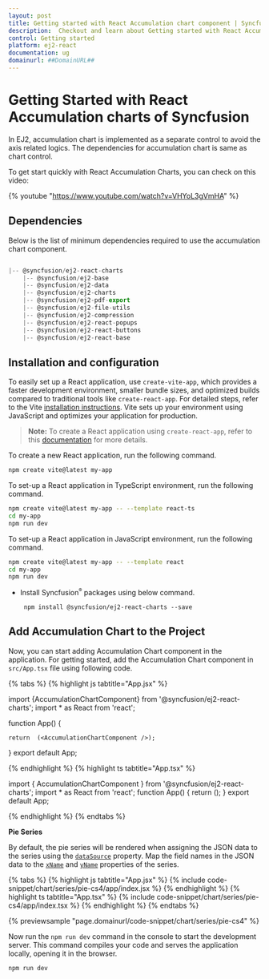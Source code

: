```yaml
---
layout: post
title: Getting started with React Accumulation chart component | Syncfusion
description:  Checkout and learn about Getting started with React Accumulation chart component of Syncfusion Essential JS 2 and more details.
control: Getting started 
platform: ej2-react
documentation: ug
domainurl: ##DomainURL##
---
```

<!-- markdownlint-disable MD036 -->

# Getting Started with React Accumulation charts of Syncfusion

In EJ2, accumulation chart is implemented as a separate control to avoid the axis related logics.
The dependencies for accumulation chart is same as chart control.

To get start quickly with React Accumulation Charts, you can check on this video:

{% youtube "https://www.youtube.com/watch?v=VHYoL3gVmHA" %}

## Dependencies

Below is the list of minimum dependencies required to use the accumulation chart component.

```javascript

|-- @syncfusion/ej2-react-charts
    |-- @syncfusion/ej2-base
    |-- @syncfusion/ej2-data
    |-- @syncfusion/ej2-charts
    |-- @syncfusion/ej2-pdf-export
    |-- @syncfusion/ej2-file-utils
    |-- @syncfusion/ej2-compression
    |-- @syncfusion/ej2-react-popups
    |-- @syncfusion/ej2-react-buttons
    |-- @syncfusion/ej2-react-base
```

## Installation and configuration

To easily set up a React application, use `create-vite-app`, which provides a faster development environment, smaller bundle sizes, and optimized builds compared to traditional tools like `create-react-app`. For detailed steps, refer to the Vite [installation instructions](https://vitejs.dev/guide/). Vite sets up your environment using JavaScript and optimizes your application for production.

> **Note:**  To create a React application using `create-react-app`, refer to this [documentation](https://ej2.syncfusion.com/react/documentation/getting-started/create-app) for more details.

To create a new React application, run the following command.

```bash
npm create vite@latest my-app
```
To set-up a React application in TypeScript environment, run the following command.

```bash
npm create vite@latest my-app -- --template react-ts
cd my-app
npm run dev
```
To set-up a React application in JavaScript environment, run the following command.

```bash
npm create vite@latest my-app -- --template react
cd my-app
npm run dev
```

* Install Syncfusion<sup style="font-size:70%">&reg;</sup> packages using below command.

   ```
    npm install @syncfusion/ej2-react-charts --save
   ```

## Add Accumulation Chart to the Project

Now, you can start adding Accumulation Chart component in the application.
For getting started, add the Accumulation Chart component in `src/App.tsx` file using following code.


{% tabs %}
{% highlight js tabtitle="App.jsx" %}

import {AccumulationChartComponent} from '@syncfusion/ej2-react-charts';
import * as React from 'react';

function App() {

    return  (<AccumulationChartComponent />);

}
export default App;

{% endhighlight %}
{% highlight ts tabtitle="App.tsx" %}

import { AccumulationChartComponent } from '@syncfusion/ej2-react-charts';
import * as React from 'react';
function App() {
    return (<AccumulationChartComponent />);
}
export default App;

{% endhighlight %}
{% endtabs %}


**Pie Series**

By default, the pie series will be rendered when assigning the JSON data to the series using the [`dataSource`](https://ej2.syncfusion.com/react/documentation/api/accumulation-chart/accumulationSeriesModel/#datasource) property. Map the field names in the JSON data to the [`xName`](https://ej2.syncfusion.com/react/documentation/api/accumulation-chart/accumulationSeriesModel/#xname) and [`yName`](https://ej2.syncfusion.com/react/documentation/api/accumulation-chart/accumulationSeriesModel/#yname) properties of the series.

{% tabs %}
{% highlight js tabtitle="App.jsx" %}
{% include code-snippet/chart/series/pie-cs4/app/index.jsx %}
{% endhighlight %}
{% highlight ts tabtitle="App.tsx" %}
{% include code-snippet/chart/series/pie-cs4/app/index.tsx %}
{% endhighlight %}
{% endtabs %}

 {% previewsample "page.domainurl/code-snippet/chart/series/pie-cs4" %}

Now run the `npm run dev` command in the console to start the development server. This command compiles your code and serves the application locally, opening it in the browser.

```
npm run dev
```